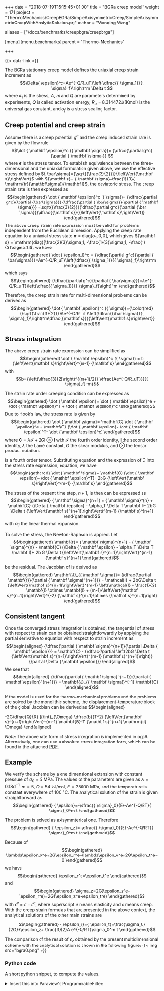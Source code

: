 +++
date = "2018-07-19T15:15:45+01:00"
title = "BGRa creep model"
weight = 171
project = "ThermoMechanics/CreepBGRa/SimpleAxisymmetricCreep/SimpleAxisymmetricCreepWithAnalyticSolution.prj"
author = "Wenqing Wang"

aliases = ["/docs/benchmarks/creepbgra/creepbrga"]

[menu]
  [menu.benchmarks]
    parent = "Thermo-Mechanics"

+++

{{< data-link >}}

The BGRa stationary creep model defines the uniaxial creep strain
increment as
$$\Delta{ \epsilon}^c=Ae^{-Q/R_uT}\left(\dfrac{{ \sigma_1}}{{ \sigma}_f}\right)^m \Delta t
$$
 where $\sigma_1$ is the stress, $A$, $m$ and $Q$ are parameters determined
by experiments, $Q$ is called activation energy,
$R_u=8.314472 \mbox{J/(Kmol)}$ is the universal gas constant, and
${ \sigma}_f$ is a stress scaling factor.

## Creep potential and creep strain

Assume there is a creep potential $g^c$ and the creep induced strain
rate is given by the flow rule
$$\dot { \mathbf \epsilon}^c ({ \mathbf \sigma})= {\dfrac{\partial g^c}{\partial { \mathbf \sigma}}}
$$ where ${ \mathbf\sigma}$ is the stress tensor.
To establish equivalence between the three-dimensional and the uniaxial formulation given above,
 we use the effective stress defined by
${ \bar\sigma}={\sqrt{{\frac{3}{2}}}}{\left\Vert{\mathbf s}\right\Vert}$
with ${\mathbf s}= { \mathbf \sigma}-\frac{1}{3}{ \mathrm{tr}(\mathbf\sigma}){\mathbf I}$,
the deviatoric stress.
The creep strain rate is then expressed as
$$\begin{gathered}
\dot { \mathbf \epsilon}^c ({ \sigma})=  {\dfrac{\partial g^c}{\partial {\bar\sigma}}}
{\dfrac{\partial { \bar\sigma}}{\partial { \mathbf \sigma}}}
=\sqrt{{\frac{3}{2}}}{\dfrac{\partial g^c}{\partial {\bar \sigma}}}\dfrac{{\mathbf s}}{{\left\Vert{\mathbf s}\right\Vert}}
\end{gathered}$$
 The above creep strain rate expression
must be valid for problems independent from the Euclidean dimension. Applying
the creep rate equation to a uniaxial stress state ${\mathbf \sigma} = \mathrm{diag}[\sigma_1, 0, 0]$,
 which gives ${\mathbf s} = \mathrm{diag}[\frac{2}{3}\sigma_1, -\frac{1}{3}\sigma_1, -\frac{1}{3}\sigma_1]$,
 we have
 $$\begin{gathered}
\dot { \epsilon_1}^c = {\dfrac{\partial g^c}{\partial { \bar\sigma}}}=Ae^{-Q/R_uT}\left(\dfrac{{ \sigma_1}}{{ \sigma}_f}\right)^m
\end{gathered}$$
which says
$$\begin{gathered}
 {\dfrac{\partial g^c}{\partial { \bar\sigma}}}=Ae^{-Q/R_u T}\left(\dfrac{{ \sigma_1}}{{ \sigma}_f}\right)^m
\end{gathered}$$

Therefore, the creep strain rate for multi-dimensional problems can be
derived as $$\begin{gathered}
 \dot { \mathbf \epsilon}^c ({ \sigma})={\color{red} {\sqrt{\frac{3}{2}}}}Ae^{-Q/R_uT}\left(\dfrac{{\bar \sigma}}{{ \sigma}_f}\right)^m\dfrac{{\mathbf s}}{{\left\Vert{\mathbf s}\right\Vert}}
\end{gathered}$$

## Stress integration

The above creep strain rate expression can be simplified as $$\begin{gathered}
  \dot { \mathbf \epsilon}^c ({ \sigma}) = b {\left\Vert{\mathbf s}\right\Vert}^{m-1} {\mathbf s}
\end{gathered}$$
with
$$b={\left(\dfrac{3}{2}\right)^{(m+1)/2}} \dfrac{Ae^{-Q/R_uT}}{{{ \sigma}_f}^m}$$

The strain rate under creeping condition can be expressed as
$$\begin{gathered}
\dot { \mathbf \epsilon}= \dot { \mathbf \epsilon}^e + \dot { \mathbf \epsilon}^T
                       + \dot { \mathbf \epsilon}^c
\end{gathered}$$ Due to Hook’s law, the stress rate is
given by
$$\begin{gathered}
\dot { \mathbf \sigma}= \mathbf{C} \dot { \mathbf \epsilon}^e = \mathbf{C}
 (\dot { \mathbf \epsilon}- \dot { \mathbf \epsilon}^T- \dot { \mathbf \epsilon}^c)
\end{gathered}$$
where
$\mathbf{C} = \lambda  \mathcal{I} + 2G \mathbf I \otimes \mathbf I$
with $\mathcal{I}$ the fourth order identity, $\mathbf I$ the second order identity,
$\lambda$ the Lamé constant,  $G$ the shear modulus, and $\otimes$  the tensor
product notation.

is a fourth order tensor. Substituting equation and the expression of $C$
into the stress rate expression, equation, we have
 $$\begin{gathered}
\dot { \mathbf \sigma}=  \mathbf{C} (\dot { \mathbf \epsilon}- \dot { \mathbf \epsilon}^T)- 2bG {\left\Vert{\mathbf s}\right\Vert}^{m-1}
{\mathbf s}
\end{gathered}$$

The stress of the present time step, $n+1$, is then can be expressed as
$$\begin{gathered}
 { \mathbf \sigma}^{n+1} = { \mathbf \sigma}^{n} + \mathbf{C}
  (\Delta { \mathbf \epsilon} - \alpha_T \Delta T \mathbf I)-
 2bG \Delta t {\left\Vert{\mathbf s}^{n+1}\right\Vert}^{m-1} {\mathbf s}^{n+1}
\end{gathered}$$
with $\alpha_T$ the linear thermal expansion.

 To solve the stress, the
Newton-Raphson is applied.
 Let
 $$\begin{gathered}
 \mathbf{r}= { \mathbf \sigma}^{n+1} -
 { \mathbf \sigma}^{n} - \mathbf{C} (\Delta { \mathbf \epsilon} - \alpha_T \Delta T \mathbf I)+ 2b G \Delta t {\left\Vert{\mathbf s}^{n+1}\right\Vert}^{m-1}
 {\mathbf s}^{n+1}
\end{gathered}$$

be the residual. The Jacobian
of is derived as
 $$\begin{gathered}
 \mathbf{J}_{{ \mathbf \sigma}}= {\dfrac{\partial \mathbf{r}}{\partial { \mathbf \sigma}^{n+1}}}  =  \mathcal{I}  + 2bG\Delta t {\left\Vert{\mathbf s}^{n+1}\right\Vert}^{m-1}
 \left(\mathcal{I} - \frac{1}{3} \mathbf{I} \otimes \mathbf{I} + (m-1){\left\Vert{\mathbf s}^{n+1}\right\Vert}^{-2} {\mathbf s}^{n+1}\otimes {\mathbf s}^{n+1}\right)
\end{gathered}$$

## Consistent tangent

Once the converged stress integration is obtained, the tangential of
stress with respect to strain can be obtained straightforwardly by
applying the partial derivative to equation with respect to strain
increment as
$$\begin{aligned}
  {\dfrac{\partial { \mathbf \sigma}^{n+1}}{\partial \Delta { \mathbf \epsilon}}} =   \mathbf{C}  - {\dfrac{\partial \left(2bG \Delta t {\left\Vert{\mathbf s}^{n+1}\right\Vert}^{m-1} {\mathbf s}^{n+1}\right)}{\partial \Delta { \mathbf \epsilon}}}
 \end{aligned}$$
We see that $$\begin{aligned}
  {\dfrac{\partial { \mathbf \sigma}^{n+1}}{\partial { \mathbf \epsilon}^{n+1}}}  = \mathbf{J}_{{ \mathbf \sigma}}^{-1} \mathbf{C}
  \end{aligned}$$

If the model is used for the thermo-mechanical problems and the problems
are solved by the monolithic scheme, the displacement-temperature block
of the global Jacobian can be derived as
$$\begin{aligned}

  -2G\dfrac{Q}{R} {{\int}_{\Omega} \dfrac{b}{T^2} {\left\Vert{\mathbf s}^{n+1}\right\Vert}^{m-1}  \mathbf{B}^T  {\mathbf s}^{n+1} \mathrm{d} \Omega}
\end{aligned}

*Note*: The above rate form of stress integration is implemented in ogs6.
 Alternatively, one can use a absolute stress integration form, which can be found in the attached
 [PDF](doku_BGRa.pdf).

## Example

We verify the scheme by a one dimensional extension with constant
pressure of ${ \sigma}_0=5 ~\mbox{MPa}$. The values of the parameters are
given as $A=0.18 \mbox{d}^{-1}$, $m=5$, $Q=54 ~\mbox{kJ/mol}$,
$E=25000 ~\mbox{MPa}$, and the temperature is constant everywhere of
100 $^{\circ}\mbox{C}$. The analytical solution of the strain is given
straightforward as
$$\begin{gathered}
{ \epsilon}=-\dfrac{{ \sigma}_0}{E}-Ae^{-Q/RT}{ \sigma}_0^m t
\end{gathered}$$

The problem is solved as axisymmterical one. Therefore
$$\begin{gathered}
{ \epsilon_z}=-\dfrac{{ \sigma}_0}{E}-Ae^{-Q/RT}{ \sigma}_0^m t
\end{gathered}$$

Because of
$$\begin{gathered}
\lambda\epsilon_v^e+2G\epsilon_r^e=\lambda\epsilon_v^e+2G\epsilon_t^e=0
\end{gathered}$$
 we have
$$\begin{gathered}
\epsilon_r^e=\epsilon_t^e
\end{gathered}$$
  and
$$\begin{gathered}
\sigma_z=2G(\epsilon_z^e-\epsilon_r^e)=2G(\epsilon_z^e-\epsilon_t^e)
\end{gathered}$$
with $\epsilon^e=\epsilon-\epsilon^c$,
where superscript $e$ means elasticity and $c$ means creep. With the creep strain
formulas that are presented in the above context, the analytical solutions
of the other main strains are

$$\begin{gathered}
{ \epsilon_r}={ \epsilon_t}=\frac{\sigma_0}{2G}+\epsilon_z+
\frac{3}{2}A e^{-Q/RT}\sigma_0^m t
\end{gathered}$$

 The comparison of the result of $\epsilon_z$
obtained by the present multidimensional scheme with the analytical
solution is shown in the following figure:
{{< img src="bgra0.png" >}}

### Python code

A short python snippet, to compute the values.
<details>
<summary>
Insert this into Paraview's ProgrammableFilter:
</summary>

```python
A = self.GetInputDataObject(0, 0)
numPoints = A.GetNumberOfPoints()
outSxx = vtk.vtkDoubleArray()
outSxx.SetName('analytic_strain_xx')
outSyy = vtk.vtkDoubleArray()
outSyy.SetName('analytic_strain_yy')
outSzz = vtk.vtkDoubleArray()
outSzz.SetName('analytic_strain_zz')
outSxy = vtk.vtkDoubleArray()
outSxy.SetName('analytic_strain_xy')
sigma0=5.0
A=0.18
m=5
Q=54000
E=25000
R=8.314472
sf=1.
t=100
e0=-sigma0/E
c=-A*exp(-Q/(R*373.15))*pow(sigma0,m)
strain_zz=e0+c*t
nv=0.27
G=0.5*E/(1+nv)
strain_rr=strain_zz + 0.5*sigma0/G+1.5*A*exp(-Q/(R*373.15))*pow(sigma0, m)*t
for i in range(0, numPoints):
    outSxx.InsertNextValue(strain_rr)
    outSyy.InsertNextValue(strain_zz)
    outSzz.InsertNextValue(strain_rr)
    outSxy.InsertNextValue(0)
output = self.GetOutput()
output.GetPointData().AddArray(outSxx)
output.GetPointData().AddArray(outSyy)
output.GetPointData().AddArray(outSzz)
output.GetPointData().AddArray(outSxy)
```

</details>
